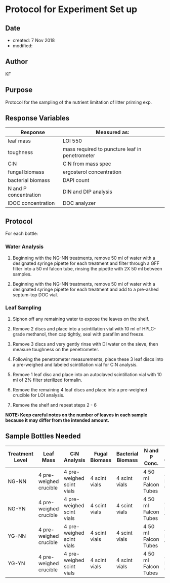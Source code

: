 # Protocol for Experiment Set up
## Date
 * created: 7 Nov 2018
 * modified:

## Author
KF

## Purpose
Protocol for the sampling of the nutrient limitation of litter priming exp.

## Response Variables

| Response | Measured as: |
| -------- | ------------ |
| leaf mass | LOI 550 |
| toughness | mass required to puncture leaf in penetrometer |
| C:N | C:N from mass spec |
| fungal biomass | ergosterol concentration |
| bacterial biomass | DAPI count |
| N and P concentration | DIN and DIP analysis |
| lDOC concentration | DOC analyzer |

## Protocol

For each bottle:

### Water Analysis

1) Beginning with the NG-NN treatments, remove 50 ml of water with a designated syringe pipette for each treatment and filter through a GFF filter into a 50 ml falcon tube, rinsing the pipette with 2X 50 ml between samples.

2) Beginning with the NG-NN treatments, remove 50 ml of water with a designated syringe pipette for each treatment and add to a pre-ashed septum-top DOC vial.

### Leaf Sampling

1) Siphon off any remaining water to expose the leaves on the shelf.

2) Remove 2 discs and place into a scintillation vial with 10 ml of HPLC-grade methanol, then cap tightly, seal with parafilm and freeze.

3) Remove 3 discs and very gently rinse with DI water on the sieve, then measure toughness on the penetrometer.

4) Following the penetrometer measurements, place these 3 leaf discs into a pre-weighed and labeled scintillation vial for C:N analysis.

5) Remove 1 leaf disc and place into an autoclaved scintillation vial with 10 ml of 2% filter sterilized formalin.

6) Remove the remaining 4 leaf discs and place into a pre-weighed crucible for LOI analysis.

7) Remove the shelf and repeat steps 2 - 6

**NOTE: Keep careful notes on the number of leaves in each sample because it may differ from the intended amount.**

## Sample Bottles Needed

| Treatment Level | Leaf Mass | C:N Analysis | Fugal Biomass | Bacterial Biomass | N and P Conc. | lDOC Conc. |
| --------------- | --------- | ------------ | ------------- | ----------------- | ------------- | ---------- |
| NG-NN           | 4 pre-weighed crucible | 4 pre-weighed scint vials | 4 scint vials | 4 scint vials | 4 50 ml Falcon Tubes | 4 DOC vials |
| NG-YN           | 4 pre-weighed crucible | 4 pre-weighed scint vials | 4 scint vials | 4 scint vials | 4 50 ml Falcon Tubes | 4 DOC vials |
| YG-NN           | 4 pre-weighed crucible | 4 pre-weighed scint vials | 4 scint vials | 4 scint vials | 4 50 ml Falcon Tubes | 4 DOC vials |
| YG-YN           | 4 pre-weighed crucible | 4 pre-weighed scint vials | 4 scint vials | 4 scint vials | 4 50 ml Falcon Tubes | 4 DOC vials |
 
